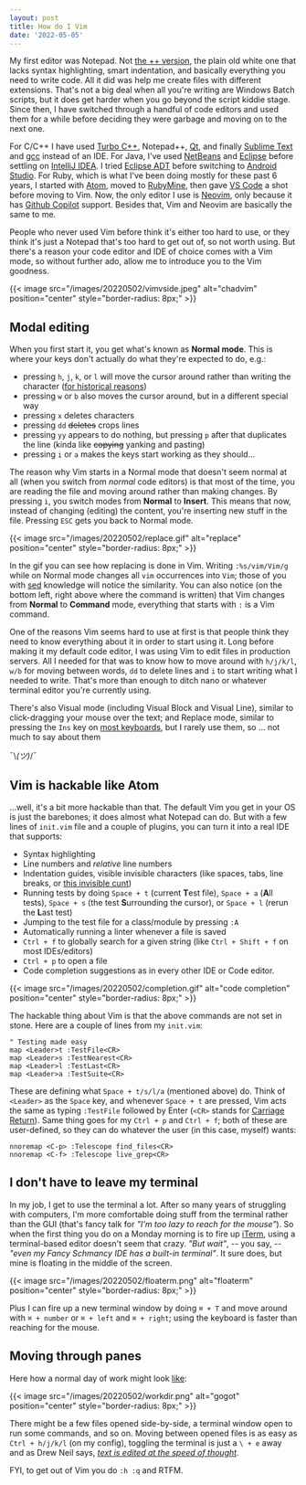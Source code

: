 ```yaml
---
layout: post
title: How do I Vim
date: '2022-05-05'
---
```


My first editor was Notepad. Not [the ++
version](https://notepad-plus-plus.org/), the plain old white one that lacks syntax
highlighting, smart indentation, and
basically everything you need to write code. All it did was help me
create files with different extensions. That's not a big deal when all you're
writing are Windows Batch scripts, but it does get harder when you go beyond the
script kiddie stage. Since then, I have switched through a handful of code
editors and used them for a while before deciding they were garbage and moving
on to the next one.

For C/C++ I have used [Turbo
C++](https://en.wikipedia.org/wiki/Turbo_C%2B%2B), Notepad++, [Qt](https://www.qt.io/), and finally 
[Sublime Text](https://www.sublimetext.com/) and [gcc](https://gcc.gnu.org/) instead of an IDE. For Java, I've used [NetBeans](https://netbeans.apache.org/) and [Eclipse](https://www.eclipse.org/ide/)
before settling on [IntelliJ IDEA](https://www.jetbrains.com/idea/). I tried [Eclipse ADT](https://www.eclipse.org/downloads/packages/release/neon/m6/eclipse-android-developers) before switching to
[Android Studio](https://developer.android.com/studio). For Ruby, which is what I've been doing mostly for these past 6 years, I
started with [Atom](https://atom.io/), moved to [RubyMine](https://www.jetbrains.com/ruby/), then gave [VS Code](https://code.visualstudio.com/) a shot before moving to
Vim. Now, the only editor I use is [Neovim](https://neovim.io/), only
because it has [Github Copilot](https://copilot.github.com/) support. Besides that, Vim and Neovim are basically the same to me.

People who never used Vim before think it's either too hard to use,
or they think it's just a Notepad that's too hard to get out of, so not worth
using. But there's a reason your code editor and IDE of choice comes with a Vim mode,
so without further ado, allow me to introduce you to the Vim goodness.

{{< image src="/images/20220502/vimvside.jpeg" alt="chadvim" position="center" style="border-radius: 8px;" >}}

## Modal editing

When you first start it, you get what's known as **Normal mode**. This is where
your keys don't actually do what they're expected to do, e.g.:
- pressing `h`, `j`, `k`, or `l` will move the cursor around rather than writing the character ([for historical reasons](https://catonmat.net/why-vim-uses-hjkl-as-arrow-keys))
- pressing `w` or `b` also moves the cursor around, but in a different special way
- pressing `x` deletes characters
- pressing `dd` ~~deletes~~ crops lines
- pressing `yy` appears to do nothing, but pressing `p` after that duplicates
  the line (kinda like ~~copying~~ yanking and pasting)
- pressing `i` or `a` makes the keys start working as they should...

The reason why Vim starts in a Normal mode that doesn't seem normal at all (when
you switch from _normal_ code editors) is that most of the time, you are reading
the file and moving around rather than making changes. By pressing `i`, you
switch modes from **Normal** to **Insert**. This means that
now, instead of changing (editing) the content, you're inserting new stuff in
the file. Pressing `ESC` gets you back to Normal mode.

{{< image src="/images/20220502/replace.gif" alt="replace" position="center" style="border-radius: 8px;" >}}

In the gif you can see how replacing is done in Vim. Writing `:%s/vim/Vim/g` while on Normal mode changes
all `vim` occurrences into `Vim`; those of you with
[sed](https://www.gnu.org/software/sed/) knowledge will notice the similarity.
You can also notice (on the bottom left, right above where the command is
written) that Vim changes from **Normal** to **Command** mode, everything that
starts with `:` is a Vim command.

One of the reasons Vim seems hard to use at first is that people think they need
to know everything about it in order to start using it. Long before making it my
default code editor, I was using Vim to edit files in production servers. All I
needed for that was to know how to move around with `h/j/k/l`, `w/b` for moving
between words, `dd` to delete lines and `i` to start writing what I needed to
write. That's more than enough to ditch nano or whatever terminal editor you're
currently using.

There's also Visual mode (including Visual Block and Visual Line), similar to
click-dragging your mouse over the text; and Replace mode, similar to pressing
the `Ins` key on [most keyboards](https://www.computerhope.com/jargon/i/insertke.htm), but I rarely use them, so ... not much to say about them

¯\\_(ツ)_/¯

## Vim is hackable like Atom

...well, it's a bit more hackable than that. The default Vim you get in your OS
is just the barebones; it does almost what Notepad can do. But with a few lines
of `init.vim` file and a couple of plugins, you can turn it into a real IDE that
supports:

- Syntax highlighting
- Line numbers and _relative_ line numbers
- Indentation guides, visible invisible characters (like spaces, tabs, line
  breaks, or [this invisible cunt](https://www.youtube.com/shorts/x1kyIUZgzqo))
- Running tests by doing `Space + t` (current **T**est file), `Space + a` (**A**ll
  tests), `Space + s` (the test **S**urrounding the cursor), or `Space + l` (rerun
  the **L**ast
  test)
- Jumping to the test file for a class/module by pressing `:A`
- Automatically running a linter whenever a file is saved
- `Ctrl + f` to globally search for a given string (like `Ctrl + Shift + f` on
  most IDEs/editors)
- `Ctrl + p` to open a file
- Code completion suggestions as in every other IDE or Code editor.

{{< image src="/images/20220502/completion.gif" alt="code completion" position="center" style="border-radius: 8px;" >}}

The hackable thing about Vim is that the above commands are not set in stone.
Here are a couple of lines from my `init.vim`:

```vim
" Testing made easy
map <Leader>t :TestFile<CR>
map <Leader>s :TestNearest<CR>
map <Leader>l :TestLast<CR>
map <Leader>a :TestSuite<CR>
```

These are defining what `Space + t/s/l/a` (mentioned above) do. Think of
`<Leader>` as the `Space` key, and whenever `Space + t` are pressed, Vim acts
the same as typing `:TestFile` followed by Enter (`<CR>` stands for [Carriage Return](https://en.wikipedia.org/wiki/Carriage_return#Computers)). Same thing goes for my `Ctrl + p` and `Ctrl + f`; both of these are
user-defined, so they can do whatever the user (in this case, myself) wants:

```vim
nnoremap <C-p> :Telescope find_files<CR>
nnoremap <C-f> :Telescope live_grep<CR>
```


## I don't have to leave my terminal

In my job, I get to use the terminal a lot. After so many years of struggling with
computers, I'm more comfortable doing
stuff from the terminal rather than the GUI (that's fancy talk for _"I'm too
lazy to reach for the mouse"_). So when the first thing you do on a Monday
morning is to fire up [iTerm](https://iterm2.com/index.html), using a
terminal-based editor doesn't seem that crazy. _"But wait"_, -- you say, -- _"even
my Fancy Schmancy IDE has a built-in terminal"_. It sure does, but mine is
floating in the middle of the screen.

{{< image src="/images/20220502/floaterm.png" alt="floaterm" position="center" style="border-radius: 8px;" >}}

Plus I can fire up a new terminal window by doing `⌘ + T` and move around with
`⌘ + number` or `⌘ + left` and `⌘ + right`; using the keyboard is faster than
reaching for the mouse.

## Moving through panes

Here how a normal day of work might look [like](https://github.com/aziflaj/gogot):

{{< image src="/images/20220502/workdir.png" alt="gogot" position="center" style="border-radius: 8px;" >}}

There might be a few files opened side-by-side, a terminal window open to run some
commands, and so on. Moving between opened files is as easy as `Ctrl + h/j/k/l`
(on my config), toggling the terminal is just a `\ + e` away and as Drew Neil
says, [_text is edited at the speed of thought_](https://www.amazon.com/Practical-Vim-Edit-Speed-Thought/dp/1680501275).

FYI, to get out of Vim you do `:h :q` and RTFM.
